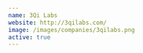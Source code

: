 ```yaml
---
name: 3Qi Labs
website: http://3qilabs.com/
image: /images/companies/3qilabs.png 
active: true
---
```

